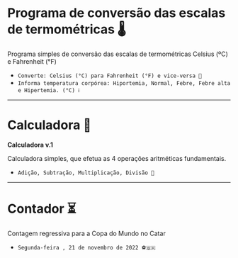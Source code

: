 <h1> Programa de conversão das escalas de termométricas 🌡️</h1>

<p>Programa simples de conversão das escalas de termométricas Celsius (ºC) e Fahrenheit (°F) </p>
 
 * `Converte: Celsius (°C) para Fahrenheit (°F) e vice-versa 🔁`
 * `Informa temperatura corpórea: Hiportemia, Normal, Febre, Febre alta e Hipertemia. (°C) ℹ️`
<hr width = "100%">

<h1>Calculadora 📱</h1>

<strong>Calculadora v.1</strong>

<p>Calculadora simples, que efetua as 4 operações aritméticas fundamentais.</p>

* `Adição, Subtração, Multiplicação, Divisão 🧮`

<hr width = "100%">

<h1>Contador ⏳</h1>

<p>Contagem regressiva para a Copa do Mundo no Catar</p>

* `Segunda-feira , 21 de novembro de 2022 ⚽🇧🇷`
